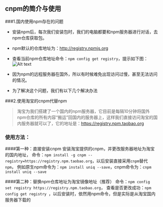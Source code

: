 ## cnpm的简介与使用

###1.国内使用npm存在的问题

* 安装npm后，每次我们安装包时，我们的电脑都要和npm服务器进行对话，去npm仓库获取包。
* npm默认的仓库地址为：http://registry.npmjs.org 
* 查看当前npm仓库地址命令：``` npm config get registry ```，提示如下图：
![Alt text](https://s2.ax1x.com/2019/01/08/FqtKhR.png)

* 因为npm的远程服务器在国外，所以有时候难免出现访问过慢，甚至无法访问的情况。
* 为了解决这个问题，我们有以下几个解决办法

###2.使用淘宝的cnpm代替npm

> 淘宝为我们搭建了一个国内的npm服务器，它目前是每隔10分钟将国外npm仓库的所有内容“搬运”回国内的服务器上，这样我们直接访问淘宝的国内服务器就可以了，它的地址是：https://registry.npm.taobao.org

### 使用方法：

####第一种：直接安装cnpm
安装淘宝提供的cnpm，并更改服务器地址为淘宝的国内地址，
命令：``` npm install -g cnpm --registry=https://registry.npm.taobao.org ```，以后安装直接采用```cnpm```替代```npm```，
例如原生npm命令为：```npm install uniq --save```，cnpm命令为：```cnpm install uniq --save```

####第二种：替换npm仓库地址为淘宝镜像地址（推荐）
命令：```npm config set registry https://registry.npm.taobao.org```，
查看是否更改成功：```npm config get registry ```，以后安装时，依然用npm命令，但是实际是从淘宝国内服务器下载的










